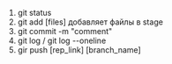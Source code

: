 1. git status
2. git add [files] добавляет файлы в stage 
3. git commit -m "comment"
4. git log / git log --oneline
5. gir push [rep_link] [branch_name]